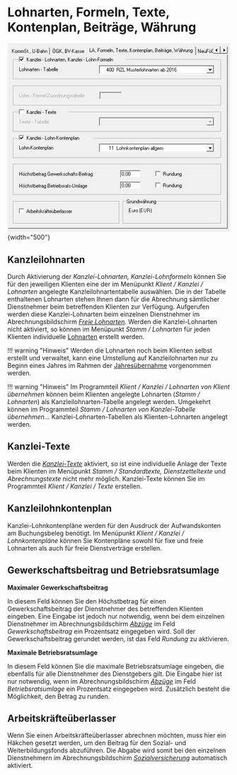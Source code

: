 # Lohnarten, Formeln, Texte, Kontenplan, Beiträge, Währung

![Image](<img/image27.png>){width="500"}

## Kanzleilohnarten

Durch Aktivierung der *Kanzlei-Lohnarten, Kanzlei-Lohnformeln* können Sie für den jeweiligen Klienten eine der im Menüpunkt *Klient / Kanzlei / Lohnarten* angelegte Kanzleilohnartentabelle auswählen. Die in der Tabelle enthaltenen Lohnarten stehen Ihnen dann für die Abrechnung sämtlicher Dienstnehmer beim betreffenden Klienten zur Verfügung. Aufgerufen werden diese Kanzlei-Lohnarten beim einzelnen Dienstnehmer im Abrechnungsbildschirm [*Freie Lohnarten*](../../Abrechnungsbildschirme/Freie_Lohnarten.md). Werden die Kanzlei-Lohnarten nicht aktiviert, so können im Menüpunkt *Stamm / Lohnarten* für jeden Klienten individuelle [Lohnarten](../../Abrechnungsbildschirme/Freie_Lohnarten.md) erstellt werden.

!!! warning "Hinweis"
    Werden die Lohnarten noch beim Klienten selbst erstellt und verwaltet, kann eine Umstellung auf Kanzleilohnarten nur zu Beginn eines Jahres im Rahmen der [Jahresübernahme](../../Jahresübernahme/Jahresuebernahme_innerhalb_eines_Klienten.md) vorgenommen werden.

!!! warning "Hinweis"
    Im Programmteil *Klient / Kanzlei / Lohnarten von Klient übernehmen* können beim Klienten angelegte Lohnarten (*Stamm / Lohnarten*) als Kanzleilohnarten-Tabelle angelegt werden. Umgekehrt können im Programmteil *Stamm / Lohnarten von Kanzlei-Tabelle übernehmen...* Kanzlei-Lohnarten-Tabellen als Klienten-Lohnarten angelegt werden.

## Kanzlei-Texte

Werden die [*Kanzlei-Texte*](../../Kanzleitexte_und_Kanzleilohnkontenplaene.md) aktiviert, so ist eine individuelle Anlage der Texte beim Klienten im Menüpunkt *Stamm / Standardtexte, Dienstzetteltexte* und *Abrechnungstexte* nicht mehr möglich. Kanzlei-Texte können Sie im Programmteil *Klient / Kanzlei / Texte* erstellen.

## Kanzleilohnkontenplan

Kanzlei-Lohnkontenpläne werden für den Ausdruck der Aufwandskonten am Buchungsbeleg benötigt. Im Menüpunkt *Klient / Kanzlei / Lohnkontenpläne* können Sie Kontenpläne sowohl für fixe und freie Lohnarten als auch für freie Dienstverträge erstellen.

## Gewerkschaftsbeitrag und Betriebsratsumlage

**Maximaler Gewerkschaftsbeitrag**

In diesem Feld können Sie den Höchstbetrag für einen Gewerkschaftsbeitrag der Dienstnehmer des betreffenden Klienten eingeben. Eine Eingabe ist jedoch nur notwendig, wenn bei dem einzelnen Dienstnehmer im Abrechnungsbildschirm [*Abzüge*](../../Abrechnungsbildschirme/Abzuege.md) im Feld *Gewerkschaftsbeitrag* ein Prozentsatz eingegeben wird. Soll der Gewerkschaftsbeitrag gerundet werden, ist das Feld *Rundung* zu aktivieren.

**Maximale Betriebsratsumlage**

In diesem Feld können Sie die maximale Betriebsratsumlage eingeben, die ebenfalls für alle Dienstnehmer des Dienstgebers gilt. Die Eingabe hier ist nur notwendig, wenn im Abrechnungsbildschirm [*Abzüge*](../../Abrechnungsbildschirme/Abzuege.md) im Feld *Betriebsratsumlage* ein Prozentsatz eingegeben wird. Zusätzlich besteht die Möglichkeit, den Betrag zu runden.

## Arbeitskräfteüberlasser

Wenn Sie einen Arbeitskräfteüberlasser abrechnen möchten, muss hier ein Häkchen gesetzt werden, um den Beitrag für den Sozial- und Weiterbildungsfonds abzuführen. Die Abgabe wird somit bei den einzelnen Dienstnehmern im Abrechnungsbildschirm [*Sozialversicherung*](../../Abrechnungsbildschirme/Sozialversicherung.md) automatisch aktiviert.